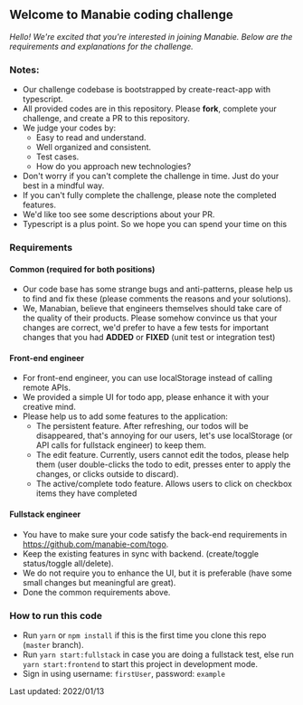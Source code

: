 ## Welcome to Manabie coding challenge

_Hello!_
_We're excited that you're interested in joining Manabie. Below are the requirements and explanations for the challenge._

### Notes:

- Our challenge codebase is bootstrapped by create-react-app with typescript.
- All provided codes are in this repository. Please **fork**, complete your challenge, and create a PR to this repository.
- We judge your codes by:
  - Easy to read and understand.
  - Well organized and consistent.
  - Test cases.
  - How do you approach new technologies?
- Don't worry if you can't complete the challenge in time. Just do your best in a mindful way.
- If you can't fully complete the challenge, please note the completed features.
- We'd like too see some descriptions about your PR.
- Typescript is a plus point. So we hope you can spend your time on this

### Requirements

#### Common (required for both positions)

- Our code base has some strange bugs and anti-patterns, please help us to find and fix these (please comments the reasons and your solutions).
- We, Manabian, believe that engineers themselves should take care of the quality of their products. Please somehow convince us that your changes are correct, we'd prefer to have a few tests for important changes that you had **ADDED** or **FIXED** (unit test or integration test)

#### Front-end engineer

- For front-end engineer, you can use localStorage instead of calling remote APIs.
- We provided a simple UI for todo app, please enhance it with your creative mind.
- Please help us to add some features to the application:
  - The persistent feature. After refreshing, our todos will be disappeared, that's annoying for our users, let's use localStorage (or API calls for fullstack engineer) to keep them.
  - The edit feature. Currently, users cannot edit the todos, please help them (user double-clicks the todo to edit, presses enter to apply the changes, or clicks outside to discard).
  - The active/complete todo feature. Allows users to click on checkbox items they have completed

#### Fullstack engineer

- You have to make sure your code satisfy the back-end requirements in https://github.com/manabie-com/togo.
- Keep the existing features in sync with backend. (create/toggle status/toggle all/delete).
- We do not require you to enhance the UI, but it is preferable (have some small changes but meaningful are great).
- Done the common requirements above.

### How to run this code

- Run `yarn` or `npm install` if this is the first time you clone this repo (`master` branch).
- Run `yarn start:fullstack` in case you are doing a fullstack test, else run `yarn start:frontend` to start this project in development mode.
- Sign in using username: `firstUser`, password: `example`

Last updated: 2022/01/13
